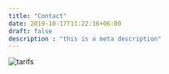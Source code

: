 ```yaml
---
title: "Contact"
date: 2019-10-17T11:22:16+06:00
draft: false
description : "this is a meta description"
---
```


<img src="../images/contact.jpg" alt="tarifs" class="img-fluid">
